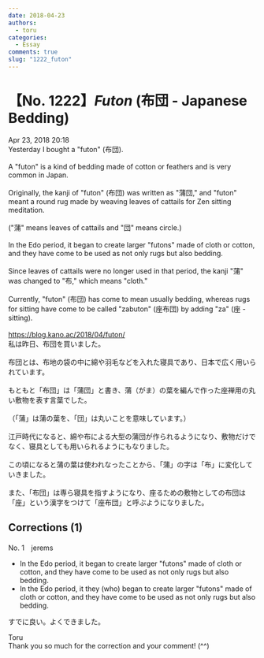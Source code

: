 ```yaml
---
date: 2018-04-23
authors:
  - toru
categories:
  - Essay
comments: true
slug: "1222_futon"
---
```


# 【No. 1222】<strong><em>Futon</strong></em> (布団 - Japanese Bedding) 
<div class="date">Apr 23, 2018 20:18</div>
<div id="post"><div id="body_show_ori">
Yesterday I bought a "futon" (布団).<br/><br/>A "futon" is a kind of bedding made of cotton or feathers and is very common in Japan.<br/><br/>Originally, the kanji of "futon" (布団) was written as "蒲団," and "futon" meant a round rug made by weaving leaves of cattails for Zen sitting meditation.<br/><br/>("蒲" means leaves of cattails and "団" means circle.)<br/><br/>In the Edo period, it began to create larger "futons" made of cloth or cotton, and they have come to be used as not only rugs but also bedding.<br/><br/>Since leaves of cattails were no longer used in that period, the kanji "蒲" was changed to "布," which means "cloth."<br/><br/>Currently, "futon" (布団) has come to mean usually bedding, whereas rugs for sitting have come to be called "zabuton" (座布団) by adding "za" (座 - sitting).<br/><br/><a href="https://blog.kano.ac/2018/04/futon/" target="_blank">https://blog.kano.ac/2018/04/futon/</a>
</div></div>

<!-- more -->

<div id="post_ja"><div id="body_show_mo">
私は昨日、布団を買いました。<br/><br/>布団とは、布地の袋の中に綿や羽毛などを入れた寝具であり、日本で広く用いられています。<br/><br/>もともと「布団」は「蒲団」と書き、蒲（がま）の葉を編んで作った座禅用の丸い敷物を表す言葉でした。<br/><br/>（「蒲」は蒲の葉を、「団」は丸いことを意味しています。）<br/><br/>江戸時代になると、綿や布による大型の蒲団が作られるようになり、敷物だけでなく、寝具としても用いられるようにもなりました。<br/><br/>この頃になると蒲の葉は使われなったことから、「蒲」の字は「布」に変化していきました。<br/><br/>また、「布団」は専ら寝具を指すようになり、座るための敷物としての布団は「座」という漢字をつけて「座布団」と呼ぶようになりました。
</div></div>

## Corrections (1)
<div id="block"><div class="first_name"> No. 1　<span class="just_name">jerems</span></div><div id="block2">
<ul class="correction_field">
<li class="incorrect">In the Edo period, it began to create larger "futons" made of cloth or cotton, and they have come to be used as not only rugs but also bedding.</li>
<li class="corrected correct">
In the Edo period, <span class="sline">it</span> <span class="f_blue">they</span> <span class="f_blue">(who) </span>began to create larger "futons" made of cloth or cotton, and they have come to be used as not only rugs but also bedding.
</li>
</ul>
<p class="comment_small">
 すでに良い。よくできました。
</p>

</div><div class="name"><span class="just_name">Toru</span><br>
Thank you so much for the correction and your comment! (^^)
</div>
</div>
